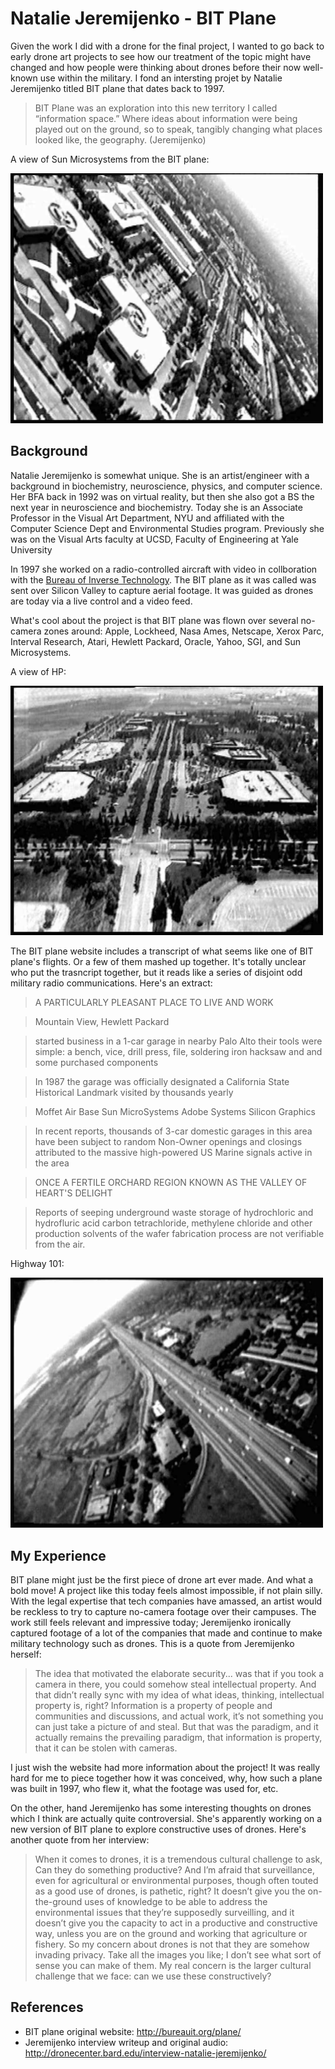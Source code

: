 Natalie Jeremijenko - BIT Plane
=======

Given the work I did with a drone for the final project, I wanted to go back to early drone art projects to see how our treatment of the topic might have changed and how people were thinking about drones before their now well-known use within the military. I fond an intersting projet by Natalie Jeremijenko titled BIT plane that dates back to 1997.

> BIT Plane was an exploration into this new territory I called “information space.” Where ideas about information were being played out on the ground, so to speak, tangibly changing what places looked like, the geography. (Jeremijenko)

A view of Sun Microsystems from the BIT plane:

<img src="images/bit1.jpg" width="500px" />

## Background

Natalie Jeremijenko is somewhat unique. She is an artist/engineer with a background in biochemistry, neuroscience, physics, and computer science. Her BFA back in 1992 was on virtual reality, but then she also got a BS the next year in neuroscience and biochemistry. Today she is an Associate Professor in the Visual Art Department, NYU and affiliated with the Computer Science Dept and Environmental Studies program.  Previously she was on the Visual Arts faculty at UCSD, Faculty of Engineering at Yale University

In 1997 she worked on a radio-controlled aircraft with video in collboration with the [Bureau of Inverse Technology](http://bureauit.org/). The BIT plane as it was called was sent over Silicon Valley to capture aerial footage. It was guided as drones are today via a live control and a video feed. 

What's cool about the project is that BIT plane was flown over several no-camera zones around: Apple, Lockheed, Nasa Ames, Netscape, Xerox Parc, Interval Research, Atari, Hewlett Packard, Oracle, Yahoo, SGI, and Sun Microsystems.

A view of HP:

<img src="images/bit2.jpg" width="500px" />

The BIT plane website includes a transcript of what seems like one of BIT plane's flights. Or a few of them mashed up together. It's totally unclear who put the trasncript together, but it reads like a series of disjoint odd military radio communications. Here's an extract: 

> A PARTICULARLY PLEASANT PLACE TO LIVE AND WORK

> Mountain View, Hewlett Packard

> started business in a 1-car garage in nearby Palo Alto their tools were simple: a bench, vice, drill press, file, soldering iron hacksaw and and some purchased components

> In 1987 the garage was officially designated a California State Historical Landmark visited by thousands yearly

> Moffet Air Base Sun MicroSystems Adobe Systems Silicon Graphics

> In recent reports, thousands of 3-car domestic garages in this area have been subject to random Non-Owner openings and closings attributed to the massive high-powered US Marine signals active in the area

> ONCE A FERTILE ORCHARD REGION KNOWN AS THE VALLEY OF HEART'S DELIGHT

> Reports of seeping underground waste storage of hydrochloric and hydrofluric acid carbon tetrachloride, methylene chloride and other production solvents of the wafer fabrication process are not verifiable from the air.

Highway 101:

<img src="images/bit3.jpg" width="500px" />



## My Experience

BIT plane might just be the first piece of drone art ever made. And what a bold move! A project like this today feels almost impossible, if not plain silly. With the legal expertise that tech companies have amassed, an artist would be reckless to try to capture no-camera footage over their campuses. The work still feels relevant and impressive today; Jeremijenko ironically captured footage of a lot of the companies that made and continue to make military technology such as drones. This is a quote from Jeremijenko herself:

>The idea that motivated the elaborate security... was that if you took a camera in there, you could somehow steal intellectual property. And that didn’t really sync with my idea of what ideas, thinking, intellectual property is, right? Information is a property of people and communities and discussions, and actual work, it’s not something you can just take a picture of and steal. But that was the paradigm, and it actually remains the prevailing paradigm, that information is property, that it can be stolen with cameras.

I just wish the website had more information about the project! It was really hard for me to piece together how it was conceived, why, how such a plane was built in 1997, who flew it, what the footage was used for, etc. 

On the other, hand Jeremijenko has some interesting thoughts on drones which I think are actually quite controversial. She's apparently working on a new version of BIT plane to explore constructive uses of drones. Here's another quote from her interview: 

>When it comes to drones, it is a tremendous cultural challenge to ask, Can they do something productive? And I’m afraid that surveillance, even for agricultural or environmental purposes, though often touted as a good use of drones, is pathetic, right? It doesn’t give you the on-the-ground uses of knowledge to be able to address the environmental issues that they’re supposedly surveilling, and it doesn’t give you the capacity to act in a productive and constructive way, unless you are on the ground and working that agriculture or fishery. So my concern about drones is not that they are somehow invading privacy. Take all the images you like; I don’t see what sort of sense you can make of them. My real concern is the larger cultural challenge that we face: can we use these constructively?


## References

* BIT plane original website: <http://bureauit.org/plane/>
* Jeremijenko interview writeup and original audio: <http://dronecenter.bard.edu/interview-natalie-jeremijenko/>